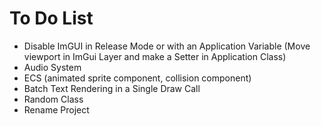 # To Do List

* Disable ImGUI in Release Mode or with an Application Variable (Move viewport in ImGui Layer and make a Setter in Application Class)
* Audio System
* ECS (animated sprite component, collision component)
* Batch Text Rendering in a Single Draw Call
* Random Class
* Rename Project